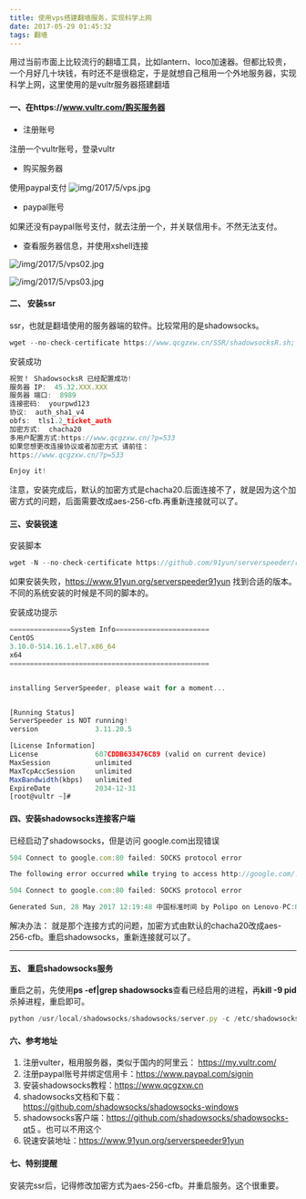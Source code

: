 ```yaml
---
title: 使用vps搭建翻墙服务，实现科学上网
date: 2017-05-29 01:45:32
tags: 翻墙
---
```



用过当前市面上比较流行的翻墙工具，比如lantern、loco加速器。但都比较贵，一个月好几十块钱，有时还不是很稳定，于是就想自己租用一个外地服务器，实现科学上网，这里使用的是vultr服务器搭建翻墙

<!--more-->
#### 一、在https://www.vultr.com/购买服务器

* 注册账号

注册一个vultr账号，登录vultr
* 购买服务器

使用paypal支付
![img/2017/5/vps.jpg](/img/2017/5/vps.jpg)

* paypal账号

如果还没有paypal账号支付，就去注册一个，并关联信用卡。不然无法支付。

* 查看服务器信息，并使用xshell连接

![/img/2017/5/vps02.jpg](/img/2017/5/vps02.jpg)

![/img/2017/5/vps03.jpg](/img/2017/5/vps03.jpg)

#### 二、 安装ssr
ssr，也就是翻墙使用的服务器端的软件。比较常用的是shadowsocks。
```js
wget --no-check-certificate https://www.qcgzxw.cn/SSR/shadowsocksR.sh; bash shadowsocksR.sh
```
安装成功
```js
祝贺！ ShadowsocksR 已经配置成功!
服务器 IP:  45.32.XXX.XXX 
服务器 端口:  8989 
连接密码:  yourpwd123
协议:  auth_sha1_v4 
obfs:  tls1.2_ticket_auth 
加密方式:  chacha20 
多用户配置方式:https://www.qcgzxw.cn/?p=533
如果您想更改连接协议或者加密方式 请前往：
https://www.qcgzxw.cn/?p=533

Enjoy it!
```
注意，安装完成后，默认的加密方式是chacha20.后面连接不了，就是因为这个加密方式的问题，后面需要改成aes-256-cfb.再重新连接就可以了。

#### 三、安装锐速

安装脚本
```js
wget -N --no-check-certificate https://github.com/91yun/serverspeeder/raw/master/serverspeeder-v.sh && bash serverspeeder-v.sh CentOS 7.2 3.10.0-327.el7.x86_64 x64 3.11.20.5 serverspeeder_72327
```

如果安装失败，https://www.91yun.org/serverspeeder91yun 找到合适的版本。不同的系统安装的时候是不同的脚本的。

安装成功提示
```js
===============System Info=======================
CentOS 
3.10.0-514.16.1.el7.x86_64 
x64 
=================================================


installing ServerSpeeder, please wait for a moment...


[Running Status]
ServerSpeeder is NOT running!
version              3.11.20.5

[License Information]
License              607CDDB633476C89 (valid on current device)
MaxSession           unlimited
MaxTcpAccSession     unlimited
MaxBandwidth(kbps)   unlimited
ExpireDate           2034-12-31
[root@vultr ~]# 

```

#### 四、安装shadowsocks连接客户端
已经启动了shadowsocks，但是访问 google.com出现错误
```js
504 Connect to google.com:80 failed: SOCKS protocol error

The following error occurred while trying to access http://google.com/:

504 Connect to google.com:80 failed: SOCKS protocol error

Generated Sun, 28 May 2017 12:19:48 中国标准时间 by Polipo on Lenovo-PC:8123.
```
解决办法：
就是那个连接方式的问题，加密方式由默认的chacha20改成aes-256-cfb。重启shadowsocks，重新连接就可以了。

---


#### 五、 重启shadowsocks服务
重启之前，先使用**ps -ef|grep shadowsocks**查看已经启用的进程，再**kill -9 pid**杀掉进程，重启即可。

```js
python /usr/local/shadowsocks/shadowsocks/server.py -c /etc/shadowsocks.json -d start
```

#### 六、参考地址
1. 注册vulter，租用服务器，类似于国内的阿里云：
https://my.vultr.com/
2. 注册paypal账号并绑定信用卡：https://www.paypal.com/signin
3. 安装shadowsocks教程：https://www.qcgzxw.cn
4. shadowsocks文档和下载：https://github.com/shadowsocks/shadowsocks-windows
5. shadowsocks客户端：https://github.com/shadowsocks/shadowsocks-qt5 。也可以不用这个
6. 锐速安装地址：https://www.91yun.org/serverspeeder91yun

#### 七、特别提醒
安装完ssr后，记得修改加密方式为aes-256-cfb。并重启服务。这个很重要。


